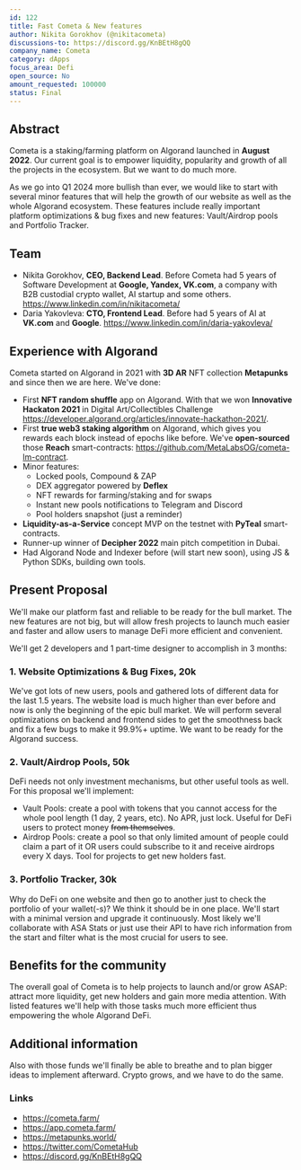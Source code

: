 ```yaml
---
id: 122
title: Fast Cometa & New features
author: Nikita Gorokhov (@nikitacometa)
discussions-to: https://discord.gg/KnBEtH8gQQ
company_name: Cometa
category: dApps
focus_area: Defi
open_source: No
amount_requested: 100000
status: Final
---
```


## Abstract
Cometa is a staking/farming platform on Algorand launched in <b>August 2022</b>. 
Our current goal is to empower liquidity, popularity and growth of all the projects in the ecosystem. 
But we want to do much more.

As we go into Q1 2024 more bullish than ever, we would like to start with several minor features that will help the growth of our website as well as the whole Algorand ecosystem. 
These features include really important platform optimizations & bug fixes and new features: Vault/Airdrop pools and Portfolio Tracker.

## Team
- Nikita Gorokhov, <b>CEO, Backend Lead</b>.
Before Cometa had 5 years of Software Development at <b>Google, Yandex, VK.com</b>, a company with B2B custodial crypto wallet, AI startup and some others.
https://www.linkedin.com/in/nikitacometa/
- Daria Yakovleva: <b>CTO, Frontend Lead</b>. Before had 5 years of AI at <b>VK.com</b> and <b>Google</b>. 
https://www.linkedin.com/in/daria-yakovleva/

## Experience with Algorand

Cometa started on Algorand in 2021 with <b>3D AR</b> NFT collection <b>Metapunks</b> and since then we are here. We've done:
* First <b>NFT random shuffle</b> app on Algorand. With that we won <b>Innovative Hackaton 2021</b> in Digital Art/Collectibles Challenge https://developer.algorand.org/articles/innovate-hackathon-2021/.
* First <b>true web3 staking algorithm</b> on Algorand, which gives you rewards each block instead of epochs like before. We've <b>open-sourced</b> those <b>Reach</b> smart-contracts: https://github.com/MetaLabsOG/cometa-lm-contract.
* Minor features:
  * Locked pools, Compound & ZAP
  * DEX aggregator powered by <b>Deflex</b> 
  * NFT rewards for farming/staking and for swaps
  * Instant new pools notifications to Telegram and Discord
  * Pool holders snapshot (just a reminder)
* <b>Liquidity-as-a-Service</b> concept MVP on the testnet with <b>PyTeal</b> smart-contracts.
* Runner-up winner of <b>Decipher 2022</b> main pitch competition in Dubai.
* Had Algorand Node and Indexer before (will start new soon), using JS & Python SDKs, building own tools.

## Present Proposal
We'll make our platform fast and reliable to be ready for the bull market. 
The new features are not big, but will allow fresh projects to launch much easier and faster and allow users to manage DeFi more efficient and convenient. 

We'll get 2 developers and 1 part-time designer to accomplish in 3 months:

### 1. Website Optimizations & Bug Fixes, 20k
We've got lots of new users, pools and gathered lots of different data for the last 1.5 years. 
The website load is much higher than ever before and now is only the beginning of the epic bull market. 
We will perform several optimizations on backend and frontend sides to get the smoothness back and fix a few bugs to make it 99.9%+ uptime. We want to be ready for the Algorand success.

### 2. Vault/Airdrop Pools, 50k
DeFi needs not only investment mechanisms, but other useful tools as well. For this proposal we'll implement:
- Vault Pools: create a pool with tokens that you cannot access for the whole pool length (1 day, 2 years, etc). No APR, just lock. Useful for DeFi users to protect money <s>from themselves</s>.
- Airdrop Pools: create a pool so that only limited amount of people could claim a part of it OR users could subscribe to it and receive airdrops every X days. Tool for projects to get new holders fast.

### 3. Portfolio Tracker, 30k
Why do DeFi on one website and then go to another just to check the portfolio of your wallet(-s)? We think it should be in one place. We'll start with a minimal version and upgrade it continuously. 
Most likely we'll collaborate with ASA Stats or just use their API to have rich information from the start and filter what is the most crucial for users to see.

## Benefits for the community
The overall goal of Cometa is to help projects to launch and/or grow ASAP: attract more liquidity, get new holders and gain more media attention. 
With listed features we'll help with those tasks much more efficient thus empowering the whole Algorand DeFi.

## Additional information
Also with those funds we'll finally be able to breathe and to plan bigger ideas to implement afterward. Crypto grows, and we have to do the same.

### Links
- https://cometa.farm/
- https://app.cometa.farm/
- https://metapunks.world/
- https://twitter.com/CometaHub
- https://discord.gg/KnBEtH8gQQ
